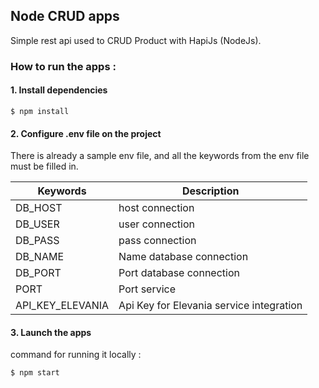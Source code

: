 

## Node CRUD apps

Simple rest api used to CRUD Product with HapiJs (NodeJs).

### How to run the apps :

#### 1. Install dependencies

```
$ npm install
```

#### 2. Configure .env file on the project
There is already a sample env file, and all the keywords from the env file must be filled in.


| Keywords        | Description                      |
| ----------------|----------------------------------|
| DB_HOST         | host connection                  |
| DB_USER         | user connection                  |
| DB_PASS         | pass connection                  |
| DB_NAME         | Name database connection         |
| DB_PORT         | Port database connection         |
| PORT            | Port service                     |
| API_KEY_ELEVANIA| Api Key for Elevania service integration    |

#### 3. Launch the apps
command for running it locally :
```
$ npm start
```

